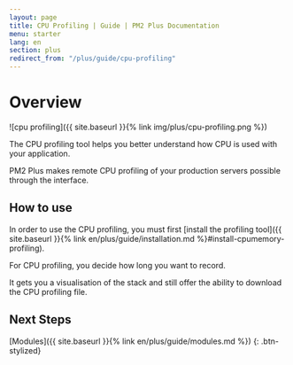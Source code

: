 ```yaml
---
layout: page
title: CPU Profiling | Guide | PM2 Plus Documentation
menu: starter
lang: en
section: plus
redirect_from: "/plus/guide/cpu-profiling"
---
```


# Overview

![cpu profiling]({{ site.baseurl }}{% link img/plus/cpu-profiling.png %})

The CPU profiling tool helps you better understand how CPU is used with your application.

PM2 Plus makes remote CPU profiling of your production servers possible through the interface.

## How to use

In order to use the CPU profiling, you must first [install the profiling tool]({{ site.baseurl }}{% link en/plus/guide/installation.md %}#install-cpumemory-profiling).

For CPU profiling, you decide how long you want to record.

It gets you a visualisation of the stack and still offer the ability to download the CPU profiling file.

## Next Steps

[Modules]({{ site.baseurl }}{% link en/plus/guide/modules.md %})
{: .btn-stylized}
